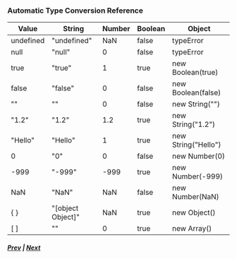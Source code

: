 ### Automatic Type Conversion Reference
      
|Value   |String   |Number   |Boolean   |Object   |
|---|---|---|---|---|
|undefined|"undefined"|NaN|false|typeError|
|null|"null"|0|false|typeError|
|true|"true"|1|true |new Boolean(true)|
|false|"false"|0|false| new Boolean(false)|
|""|""|0|false|new String("")|
|"1.2"|"1.2"|1.2|true|new String("1.2")|
|"Hello"| "Hello" | 1 |true|new String("Hello")|
|0|"0"|0|false|new Number(0)|
|-999|"-999"|-999|true |new Number(-999)|
|NaN|"NaN"|NaN|false|new Number(NaN)|
|{ }|"[object Object]"| NaN |true| new Object() |
|[ ]|""|0|true| new Array() |

  
##### [Prev](1_JSTypeConversions.md) | [Next](3_Identity_Equality.md)
